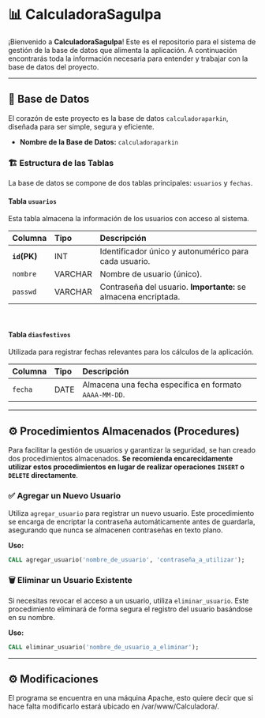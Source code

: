 # 📊 CalculadoraSagulpa

¡Bienvenido a **CalculadoraSagulpa**! Este es el repositorio para el sistema de gestión de la base de datos que alimenta la aplicación. A continuación encontrarás toda la información necesaria para entender y trabajar con la base de datos del proyecto.

---

## 💾 Base de Datos

El corazón de este proyecto es la base de datos `calculadoraparkin`, diseñada para ser simple, segura y eficiente.

* **Nombre de la Base de Datos:** `calculadoraparkin`

### 🏗️ Estructura de las Tablas

La base de datos se compone de dos tablas principales: `usuarios` y `fechas`.

#### Tabla `usuarios`

Esta tabla almacena la información de los usuarios con acceso al sistema.

| Columna     | Tipo    | Descripción                                           |
| :---------- | :------ | :---------------------------------------------------- |
| **`id`(PK)**| INT     | Identificador único y autonumérico para cada usuario. |
| `nombre`    | VARCHAR | Nombre de usuario (único).                            |
| `passwd`    | VARCHAR | Contraseña del usuario. **Importante:** se almacena encriptada. |

<br>

#### Tabla `diasfestivos`

Utilizada para registrar fechas relevantes para los cálculos de la aplicación.

| Columna | Tipo | Descripción                                         |
| :------ | :--- | :-------------------------------------------------- |
| `fecha` | DATE | Almacena una fecha específica en formato `AAAA-MM-DD`. |

---

## ⚙️ Procedimientos Almacenados (Procedures)

Para facilitar la gestión de usuarios y garantizar la seguridad, se han creado dos procedimientos almacenados. **Se recomienda encarecidamente utilizar estos procedimientos en lugar de realizar operaciones `INSERT` o `DELETE` directamente**.

### ✅ Agregar un Nuevo Usuario

Utiliza `agregar_usuario` para registrar un nuevo usuario. Este procedimiento se encarga de encriptar la contraseña automáticamente antes de guardarla, asegurando que nunca se almacenen contraseñas en texto plano.

**Uso:**

```sql
CALL agregar_usuario('nombre_de_usuario', 'contraseña_a_utilizar');
```

### 🗑️ Eliminar un Usuario Existente

Si necesitas revocar el acceso a un usuario, utiliza `eliminar_usuario`. Este procedimiento eliminará de forma segura el registro del usuario basándose en su nombre.

**Uso:**

```sql
CALL eliminar_usuario('nombre_de_usuario_a_eliminar');
```

---

## ⚙️ Modificaciones
El programa se encuentra en una máquina Apache, esto quiere decir que si hace falta modificarlo estará ubicado en /var/www/Calculadora/.

